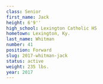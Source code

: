 ```yaml
---
class: Senior
first_name: Jack
height: 6'9''
high_school: Lexington Catholic HS
hometown: Lexington, Ky.
last_name: Whitman
number: 41
position: Forward
slug: 2017-whitman-jack
status: active
weight: 235 lbs.
year: 2017
---
```

